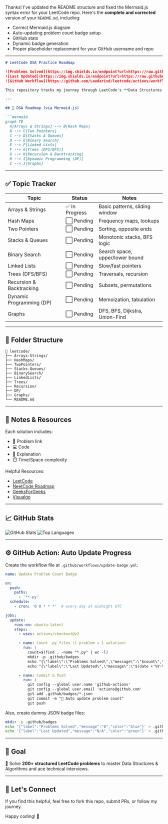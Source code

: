 Thanks! I've updated the README structure and fixed the Mermaid.js syntax error for your LeetCode repo. Here's the **complete and corrected** version of your `README.md`, including:

* Correct Mermaid.js diagram
* Auto-updating problem count badge setup
* GitHub stats
* Dynamic badge generation
* Proper placeholder replacement for your GitHub username and repo

---

````markdown
# LeetCode DSA Practice Roadmap

![Problems Solved](https://img.shields.io/endpoint?url=https://raw.githubusercontent.com/Laudarisd/leetcode/main/.github/badges/problems_solved.json)
![Last Updated](https://img.shields.io/endpoint?url=https://raw.githubusercontent.com/Laudarisd/leetcode/main/.github/badges/last_updated.json)
![GitHub Workflow](https://github.com/Laudarisd/leetcode/actions/workflows/update-badge.yml/badge.svg)

This repository tracks my journey through LeetCode's **Data Structures & Algorithms (DSA)** challenges using a structured roadmap and automated progress tracking.

---

## 🧭 DSA Roadmap (via Mermaid.js)

```mermaid
graph TD
  A[Arrays & Strings] --> B[Hash Maps]
  B --> C[Two Pointers]
  C --> D[Stacks & Queues]
  D --> E[Binary Search]
  E --> F[Linked Lists]
  F --> G[Trees (DFS/BFS)]
  G --> H[Recursion & Backtracking]
  H --> I[Dynamic Programming (DP)]
  I --> J[Graphs]
````

---

## ✅ Topic Tracker

| Topic                    | Status        | Notes                           |
| ------------------------ | ------------- | ------------------------------- |
| Arrays & Strings         | ✅ In Progress | Basic patterns, sliding window  |
| Hash Maps                | ⬜️ Pending    | Frequency maps, lookups         |
| Two Pointers             | ⬜️ Pending    | Sorting, opposite ends          |
| Stacks & Queues          | ⬜️ Pending    | Monotonic stacks, BFS logic     |
| Binary Search            | ⬜️ Pending    | Search space, upper/lower bound |
| Linked Lists             | ⬜️ Pending    | Slow/fast pointers              |
| Trees (DFS/BFS)          | ⬜️ Pending    | Traversals, recursion           |
| Recursion & Backtracking | ⬜️ Pending    | Subsets, permutations           |
| Dynamic Programming (DP) | ⬜️ Pending    | Memoization, tabulation         |
| Graphs                   | ⬜️ Pending    | DFS, BFS, Dijkstra, Union-Find  |

---

## 📂 Folder Structure

```
📁 leetcode/
├── Arrays-Strings/
├── HashMaps/
├── TwoPointers/
├── Stacks-Queues/
├── BinarySearch/
├── LinkedLists/
├── Trees/
├── Recursion/
├── DP/
├── Graphs/
└── README.md
```

---

## 📘 Notes & Resources

Each solution includes:

* 🔗 Problem link
* 💻 Code
* 🧠 Explanation
* ⏱️ Time/Space complexity

Helpful Resources:

* [LeetCode](https://leetcode.com/u/dbBO1xrtst/)
* [NeetCode Roadmap](https://neetcode.io/)
* [GeeksForGeeks](https://www.geeksforgeeks.org/)
* [Visualgo](https://visualgo.net/en)

---

## 📈 GitHub Stats

![GitHub Stats](https://github-readme-stats.vercel.app/api?username=Laudarisd\&show_icons=true\&theme=radical)
![Top Languages](https://github-readme-stats.vercel.app/api/top-langs/?username=Laudarisd\&layout=compact\&theme=radical)

---

## ⚙️ GitHub Action: Auto Update Progress

Create the workflow file at `.github/workflows/update-badge.yml`:

```yaml
name: Update Problem Count Badge

on:
  push:
    paths:
      - '**.py'
  schedule:
    - cron: '0 0 * * *'  # every day at midnight UTC

jobs:
  update:
    runs-on: ubuntu-latest
    steps:
      - uses: actions/checkout@v2

      - name: Count .py files (1 problem = 1 solution)
        run: |
          count=$(find . -name "*.py" | wc -l)
          mkdir -p .github/badges
          echo "{\"label\":\"Problems Solved\",\"message\":\"$count\",\"color\":\"blue\"}" > .github/badges/problems_solved.json
          echo "{\"label\":\"Last Updated\",\"message\":\"$(date +'%Y-%m-%d')\",\"color\":\"green\"}" > .github/badges/last_updated.json

      - name: Commit & Push
        run: |
          git config --global user.name 'github-actions'
          git config --global user.email 'actions@github.com'
          git add .github/badges/*.json
          git commit -m "🔄 Auto update problem count"
          git push
```

Also, create dummy JSON badge files:

```bash
mkdir -p .github/badges
echo '{"label":"Problems Solved","message":"0","color":"blue"}' > .github/badges/problems_solved.json
echo '{"label":"Last Updated","message":"N/A","color":"green"}' > .github/badges/last_updated.json
```

---

## 🏁 Goal

🎯 Solve **200+ structured LeetCode problems** to master Data Structures & Algorithms and ace technical interviews.

---

## 🙌 Let's Connect

If you find this helpful, feel free to fork this repo, submit PRs, or follow my journey.

Happy coding! 🚀

```


